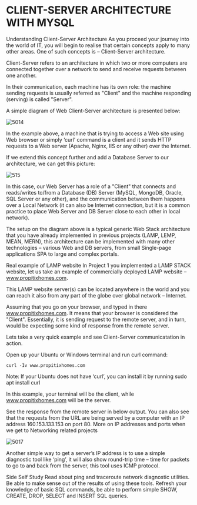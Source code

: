 # CLIENT-SERVER ARCHITECTURE WITH MYSQL

Understanding Client-Server Architecture
As you proceed your journey into the world of IT, you will begin to realise that certain concepts apply to many other areas. One of
such concepts is – Client-Server architecture.

Client-Server refers to an architecture in which two or more computers are connected together over a network to send and receive 
requests between one another.

In their communication, each machine has its own role: the machine sending requests is usually referred as "Client" and the machine 
responding (serving) is called "Server".

A simple diagram of Web Client-Server architecture is presented below:

![5014](https://user-images.githubusercontent.com/85270361/210135156-3b6a7fef-2e91-4ba5-9e7f-fe0898c05522.PNG)


In the example above, a machine that is trying to access a Web site using Web browser or simply ‘curl’ command is a client and it 
sends HTTP requests to a Web server (Apache, Nginx, IIS or any other) over the Internet.

If we extend this concept further and add a Database Server to our architecture, we can get this picture:


![515](https://user-images.githubusercontent.com/85270361/210135514-94bd558b-4d6f-428a-b5f9-fafc2ee525bc.PNG)


In this case, our Web Server has a role of a "Client" that connects and reads/writes to/from a Database (DB) Server (MySQL, MongoDB,
Oracle, SQL Server or any other), and the communication between them happens over a Local Network (it can also be Internet connection,
but it is a common practice to place Web Server and DB Server close to each other in local network).

The setup on the diagram above is a typical generic Web Stack architecture that you have already implemented in previous projects
(LAMP, LEMP, MEAN, MERN), this architecture can be implemented with many other technologies – various Web and DB servers, from 
small Single-page applications SPA to large and complex portals.

Real example of LAMP website
In Project 1 you implemented a LAMP STACK website, let us take an example of commercially deployed LAMP website – www.propitixhomes.com.

This LAMP website server(s) can be located anywhere in the world and you can reach it also from any part of the globe over global 
network – Internet.

Assuming that you go on your browser, and typed in there www.propitixhomes.com. It means that your browser is considered the "Client".
Essentially, it is sending request to the remote server, and in turn, would be expecting some kind of response from the remote server.

Lets take a very quick example and see Client-Server communicatation in action.

Open up your Ubuntu or Windows terminal and run curl command:


```
curl -Iv www.propitixhomes.com
```

Note: If your Ubuntu does not have ‘curl’, you can install it by running sudo apt install curl

In this example, your terminal will be the client, while www.propitixhomes.com will be the server.

See the response from the remote server in below output. You can also see that the requests from the URL are being served by a 
computer with an IP address 160.153.133.153 on port 80. More on IP addresses and ports when we get to Networking related projects

![5017](https://user-images.githubusercontent.com/85270361/210135580-2b6165b6-f285-4f36-8a4b-acab89b670b6.PNG)


Another simple way to get a server’s IP address is to use a simple diagnostic tool like ‘ping’, it will also show round-trip time –
time for packets to go to and back from the server, this tool uses ICMP protocol.

Side Self Study
Read about ping and traceroute network diagnostic utilities. Be able to make sense out of the results of using these tools.
Refresh your knowledge of basic SQL commands, be able to perform simple SHOW, CREATE, DROP, SELECT and INSERT SQL queries.
